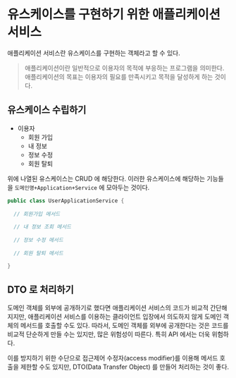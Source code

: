 # 유스케이스를 구현하기 위한 애플리케이션 서비스

애플리케이션 서비스란 유스케이스를 구현하는 객체라고 할 수 있다.

> 애플리케이션이란 일반적으로 이용자의 목적에 부응하는 프로그램을 의미한다. 애플리케이션의 목표는 이용자의 필요를 만족시키고 목적을 달성하게 하는 것이다.

## 유스케이스 수립하기

- 이용자
  - 회원 가입
  - 내 정보
  - 정보 수정
  - 회원 탈퇴

위에 나열된 유스케이스는 CRUD 에 해당한다. 이러한 유스케이스에 해당하는 기능들을 `도메인명+Application+Service` 에 모아두는 것이다.

```java
public class UserApplicationService {
  
  // 회원가입 메서드
  
  // 내 정보 조회 메서드
  
  // 정보 수정 메서드
  
  // 회원 탈퇴 메서드

}
```

## DTO 로 처리하기

도메인 객체를 외부에 공개하기로 했다면 애플리케이션 서비스의 코드가 비교적 간단해지지만, 애플리케이션 서비스를 이용하는 클라이언트 입장에서 의도하지 않게 도메인 객체의 메서드를 호출할 수도 있다.
따라서, 도메인 객체를 외부에 공개한다는 것은 코드를 비교적 단순하게 만들 수는 있지만, 많은 위험성이 따른다. 특히 API 에서는 더욱 위험하다.

이를 방지하기 위한 수단으로 접근제어 수정자(access modifier)를 이용해 메서드 호출을 제한할 수도 있지만, DTO(Data Transfer Object) 를 만들어 처리하는 것이 좋다.
